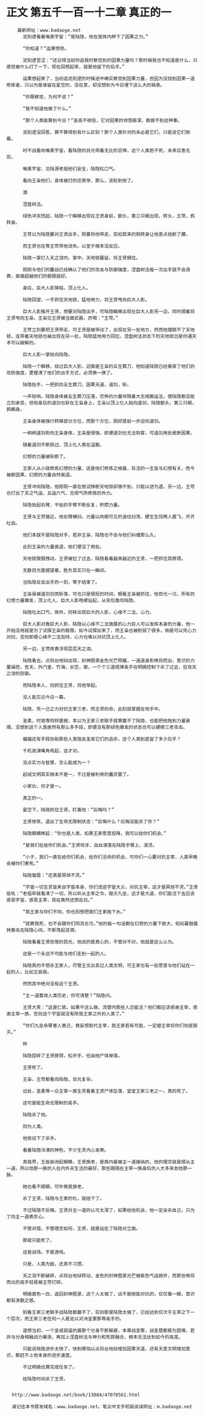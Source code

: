 # 正文 第五千一百一十二章 真正的一
        最新网址：www.badaoge.net
          泥别逻看着唯美宇宙：“是陆隐，他在我体内种下了因果之力。”
      
          “你知道？”运果愤怒。
      
          泥别逻苦涩：“还记得当初你追我时察觉到的因果力量吗？那时候我也不知道是什么，只感觉被什么打了一下，现在回想起来，就是他留下的后手。”
      
          运果想起来了，当初追泥别逻的时候途中确实察觉到因果力量，但因为没找到因果一道修炼者，只以为是谁留在星空的，没在意，却没想到为今日埋下这么大的祸患。
      
          “你既察觉，为何不说？”
      
          “我不知道他做了什么。”
      
          “那个人类能算到今日？”圣高不相信，它对因果的领悟极深，都做不到这种事。
      
          泥别逻没回答，算不算得到有什么区别？那个人类针对的未必是它们，只能说它们倒霉。
      
          时不战看向唯美宇宙，看陆隐的目光带着无比的忌惮，这个人类若不死，未来后患无穷。
      
          唯美宇宙，见陆源老祖他们安全，陆隐松口气。
      
          看向王枭他们，身体被打的还真惨，那么，该轮到他了。
      
          滴
      
          涅盘树法。
      
          绿色冲天而起，陆隐一个瞬移出现在王贤身前，额头，第三只眼出现，转头，王苛，鸦转身。
      
          王苛以为陆隐要对王贤出手，刚要将他带走，突如其来的鸦转身让他差点扭断了腰。
      
          而王贤也在等王苛带他消失。以至于根本没反应。
      
          陆隐一掌打入天之泪内，掌中，天地锁蔓延，将王贤捆住。
      
          刚刚与他们的鏖战已经确认了他们的攻击与防御强度，涅盘树法每一次出手就不会浪费，直接超越他们的极限就好。
      
          身后，巨大人影降临，顶上化人。
      
          陆隐回望，一手抓住天地锁，猛地用力，将王贤甩向巨大人影。
      
          巨大人影推开王贤，想要对陆隐出手，可陆隐瞬移出现在巨大人影另一边，同时顺着将王贤甩向王枭，王枭见王贤被当做武器，厉喝：“王苛。”
      
          王苛立刻要把王贤带走，可王贤是被带动了，出现在另一处地方，然而他摆脱不了天地锁，连带着天地锁也被出现在另一处，陆隐猛地用力回拉，涅盘树法状态下的天地锁岂是你通天术可以破解的。
      
          巨大人影一掌拍向陆隐。
      
          陆隐一个瞬移，绕过巨大人影，迎面是王枭的五生葬刀，他知道陆隐已经看穿了他们的攻防强度，更理清了他们的出手方式，必须换一换了。
      
          陆隐抬手，一把抓向五生葬刀，因果天道，道剑，斩。
      
          一声轻响，陆隐身体被五生葬刀压落，恐怖的力量伴随着大无相搬运法，使陆隐都没能立刻承受，但他身后的道剑也斩在王枭身上，王枭以顶上化人拍向道剑，陆隐额头，第三只眼，鸦瞬身。
      
          王枭身体被强行转移部分方位，而那个方位，刚好提前一步迎向道剑。
      
          一柄柄道剑刺向王枭身体，王枭是很强，即便道剑也无法刺穿，可道剑用处是断因果。
      
          随着道剑不断掠过，顶上化人竟在溢散。
      
          幻想的力量被斩断了。
      
          王家人从小就修炼幻想的力量，这是他们修炼之根基，存活的一生皆与幻想有关，而今被断因果，幻想的力量自然衰退。
      
          王贤冲向陆隐，他刚刚一直在尝试挣断天地锁却做不到，只能以进为退，另一边，王苛也打出了天之气运，五运六气，无视气所修炼的外力。
      
          陆隐抬起右臂，干枯的手臂不断反复，积攒力量。
      
          王贤与王苛接近，他右臂横扫，力量以肉眼可见的波纹扫荡，硬生生将两人震飞，齐齐吐血。
      
          他们本就不是陆隐对手，若非王枭，陆隐也不会与他们纠缠那么久。
      
          此刻王枭的力量衰退，他们便没了用处。
      
          天地锁狠狠拽动，王贤被拉了过去，陆隐看着越来越近的王贤，一把抓住其脖颈。
      
          无数目光震撼望着，胜负其实只在一瞬间。
      
          当陆隐反击出手的一刻，等于结束了。
      
          王枭虽被道剑剑雨斩落，可也只是很短的时间，眼看王枭被抓住，他目光一沉，所有的幻想力量爆发，顶上化人，巨大人影咆哮站起，从背后轰向陆隐。
      
          陆隐吐出口气，体外，同样出现巨大的人影，心缘不二法，心力。
      
          巨大人影对轰巨大人影，陆隐以心缘不二法施展的心力巨人可以发挥本身的力量，他一开始没用就是为了试探王枭的极限，如今试探出来了，而王枭也被削弱了很多，倒是可以凭心力对抗，否则即便心缘不二法加持，心力也难以对抗顶上化人。
      
          另一边，王苛体表浮现层层天之泪。
      
          陆隐看去，点将台地狱出现，封神图录金色光芒照耀，一道道身影唤将而出，意识的力量操控，告天，外门皇，竹海，长空，棠，一个个三道规律高手在明嫣控制下杀了过去，狂攻天之泪的防御。
      
          而陆隐本人，则抓住王贤，将他举起。
      
          没人能忘记今日一幕。
      
          陆隐，凭一己之力对抗王家三老，而王贤的命，此刻就掌握在他手中。
      
          圣柔，时诡等同样震撼，本以为王家三老联手就算赢不了陆隐，也能把他拖到力量衰竭，没想到这个人类居然有那么多手段，即便没有那绿色爆发的状态也可以硬撑三老攻击。
      
          偏偏还有手段协助那些人类阻击圣高它们的追杀，这个人类到底留了多少后手？
      
          千机诡演嘴角弯起，这才对。
      
          没点实力与智慧，怎么能成为一？
      
          起绒文明其实根本不是一，不过是被利用的蠢货罢了。
      
          小家伙，你才是一。
      
          真正的一。
      
          星空下，陆隐抓住王贤，盯着他：“后悔吗？”
      
          王贤惨笑，退出了生命无限制状态：“后悔什么？后悔没能杀了你？”
      
          陆隐眼睛眯起：“你也是人类，如果王家愿意投降，我可以给你们机会。”
      
          “是我们在给你们机会。”王贤咬牙，血丝滴落在陆隐手臂上，滚烫。
      
          “小子，我们一直在给你们机会，给你们活命的机会，可你们一心要对抗主宰，人类早晚会被你们害死。”
      
          陆隐皱眉：“还真是冥顽不灵。”
      
          “宇宙一切生灵皆来自宇宙本身，你们违逆宇宙大义，对抗主宰，这才是冥顽不灵。”王贤低吼：“老祖早就看清了一切，所以听从主宰之令，毁灭九垒，这才是大道，你们能活下去应该感恩宇宙，感恩主宰，现在竟然还想反抗。”
      
          “我王家与你们不同，你也别想把我们王家拖下水。”
      
          “就算我死，也不会跟你们同流合污。”他的每一句话都在幻想的力量下放大，宛如暮鼓晨钟轰击在陆隐心间，不断荡起涟漪。
      
          陆隐看着王贤怨恨的目光，他说的是真心的，不管对不对，他就是这么认为。
      
          这是一个永远不可能与他们走到一起的人。
      
          陆隐真的不想杀王家人，尽管王文出卖过人类文明，可王家也有一批愿意与他们站在一起的人，比如王辰辰。
      
          然而其中绝对没有这个王贤。
      
          “主一道篡改人类历史，你可清楚？”陆隐问。
      
          王贤大笑：“这是仁慈。如果不这么做，流营内那些人岂能活？他们都应该感谢主宰，感谢主宰一族，否则这个宇宙就没有除我王家之外的人类了。”
      
          “你们九垒余孽害人害己，竟妄想取代主宰，我王家若有可能，一定替主宰将你们彻底毁灭。”
      
          砰
      
          陆隐捏碎了王贤脖颈，松开手，任由他尸体掉落。
      
          王贤死了。
      
          王枭，王苛都看向陆隐，目光复杂。
      
          远处，圣柔等一众主宰一族生灵看着王贤尸体坠落，堂堂王家三老之一，真的死了。
      
          这可是能生命无限制的高手。
      
          陆隐杀了他。
      
          同为人类。
      
          他依旧下了杀手。
      
          看着陆隐冷漠的神色，不少生灵内心发寒。
      
          真我界，王辰辰闭起眼睛，王贤族老，是族内最被主一道接纳的，他的理念就是顺从主一道，所以他那一脉的人在内外天生活的最好，那些跟随在主宰一族身后的人大多来自他那一脉。
      
          她也看不顺眼，可毕竟是族老。
      
          杀了王贤，陆隐与王家的仇，就结下了。
      
          不过陆隐不后悔，王贤对主一道的认可太深了，如果给他机会，他一定会杀自己，只为了向主一道表忠心。
      
          不管对错，不管理念如何，王贤，就是站在了陆隐对立面。
      
          那就只能死了。
      
          这是战场，不是游戏。
      
          只是，人类为敌，还真不习惯。
      
          天之泪不断破碎，点将台地狱转动，金色的封神图录光芒被紫色气运掀开，而那些唤将而出的高手轻易被王苛打碎。
      
          明嫣面色一白，返回封神图录，这个人太强了，远不是她能对抗的，仅仅看一眼，意识都有涣散之感。
      
          别看王家三老联手战陆隐都赢不了，实则那是陆隐太强了，已经达到仅次于主宰之下一个层次，而王家三老任何一人是足以对决圣擎那等高手的。
      
          遥想当初，一个圣或就逼的晨那个分身不断躲避，本尊战圣擎，战圣暨都极为困难，若非与分身相融战力暴涨，再加上涅盘树法与神力和死寂融合，根本无法达到如今的高度。
      
          只能说陆隐进步太快了，快到哪怕以点将台地狱增加因果天道，还有天意文明增加意识，都赶不上他本身的进步速度。
      
          不过明嫣也算完成任务了。
      
          给陆隐时间杀了王贤。
      
      
      http://www.badaoge.net/book/13084/47078561.html
      
      请记住本书首发域名：www.badaoge.net。笔尖中文手机版阅读网址：m.badaoge.net